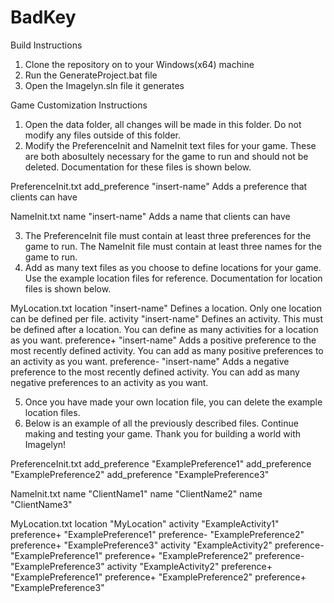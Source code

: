 # BadKey

Build Instructions
1) Clone the repository on to your Windows(x64) machine
2) Run the GenerateProject.bat file
3) Open the Imagelyn.sln file it generates

Game Customization Instructions
1) Open the data folder, all changes will be made in this folder. Do not modify any files outside of this folder.
2) Modify the PreferenceInit and NameInit text files for your game. These are both abosultely necessary for the game to run and should not be deleted. Documentation for these files is shown below.

PreferenceInit.txt
    add_preference "insert-name"
        Adds a preference that clients can have

NameInit.txt
    name "insert-name"
        Adds a name that clients can have

3) The PreferenceInit file must contain at least three preferences for the game to run. The NameInit file must contain at least three names for the game to run.
4) Add as many text files as you choose to define locations for your game. Use the example location files for reference. Documentation for location files is shown below.

MyLocation.txt
    location "insert-name"
        Defines a location. Only one location can be defined per file.
    activity "insert-name"
        Defines an activity. This must be defined after a location. You can define as many activities for a location as you want.
    preference+ "insert-name"
        Adds a positive preference to the most recently defined activity. You can add as many positive preferences to an activity as you want.
    preference- "insert-name"
        Adds a negative preference to the most recently defined activity. You can add as many negative preferences to an activity as you want.

5) Once you have made your own location file, you can delete the example location files.
6) Below is an example of all the previously described files. Continue making and testing your game. Thank you for building a world with Imagelyn!

PreferenceInit.txt
    add_preference "ExamplePreference1"
    add_preference "ExamplePreference2"
    add_preference "ExamplePreference3"

NameInit.txt
    name "ClientName1"
    name "ClientName2"
    name "ClientName3"

MyLocation.txt
    location "MyLocation"
        activity "ExampleActivity1"
            preference+ "ExamplePreference1"
            preference- "ExamplePreference2"
            preference+ "ExamplePreference3"
        activity "ExampleActivity2"
            preference- "ExamplePreference1"
            preference+ "ExamplePreference2"
            preference- "ExamplePreference3"
        activity "ExampleActivity2"
            preference+ "ExamplePreference1"
            preference+ "ExamplePreference2"
            preference+ "ExamplePreference3"
